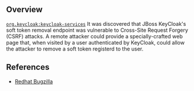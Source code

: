 ## Overview
[`org.keycloak:keycloak-services`](http://search.maven.org/#search%7Cga%7C1%7Ca%3A%22keycloak-services%22)
It was discovered that JBoss KeyCloak's soft token removal endpoint was vulnerable to Cross-Site Request Forgery (CSRF) attacks. A remote attacker could provide a specially-crafted web page that, when visited by a user authenticated by KeyCloak, could allow the attacker to remove a soft token registerd to the user.

## References

- [Redhat Bugzilla](https://bugzilla.redhat.com/CVE-2014-3655)
